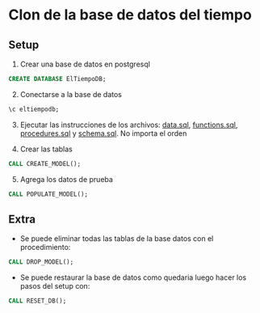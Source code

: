 # Clon de la base de datos del tiempo

## Setup

1. Crear una base de datos en postgresql

```sql
CREATE DATABASE ElTiempoDB;
```

2. Conectarse a la base de datos

```sql
\c eltiempodb;
```

3. Ejecutar las instrucciones de los archivos: [data.sql](data.sql), [functions.sql](functions.sql), [procedures.sql](procedures.sql) y [schema.sql](schema.sql). No importa el orden

4. Crear las tablas
```sql
CALL CREATE_MODEL();
```

5. Agrega los datos de prueba
```sql
CALL POPULATE_MODEL();
```

## Extra

* Se puede eliminar todas las tablas de la base datos con el procedimiento:

```sql
CALL DROP_MODEL();
```

* Se puede restaurar la base de datos como quedaria luego hacer los pasos del setup con:

```sql
CALL RESET_DB();
```